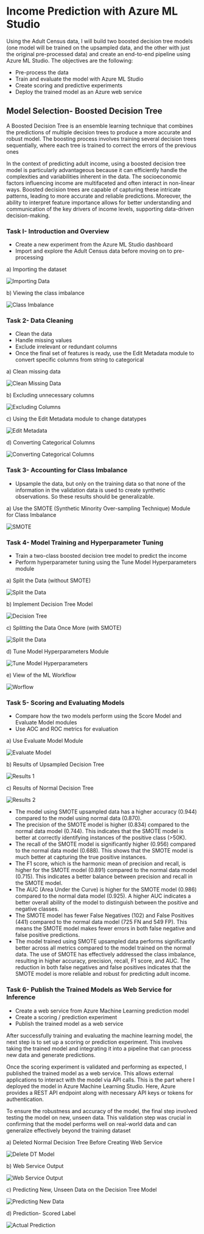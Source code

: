 # Income Prediction with Azure ML Studio

Using the Adult Census data, I will build two boosted decision tree models (one model will be trained on the upsampled data, and the other with just the original pre-processed data) and create an end-to-end pipeline using Azure ML Studio. The objectives are the following:

- Pre-process the data
- Train and evaluate the model with Azure ML Studio
- Create scoring and predictive experiments
- Deploy the trained model as an Azure web service

## Model Selection- Boosted Decision Tree

A Boosted Decision Tree is an ensemble learning technique that combines the predictions of multiple decision trees to produce a more accurate and robust model. The boosting process involves training several decision trees sequentially, where each tree is trained to correct the errors of the previous ones

In the context of predicting adult income, using a boosted decision tree model is particularly advantageous because it can efficiently handle the complexities and variabilities inherent in the data. The socioeconomic factors influencing income are multifaceted and often interact in non-linear ways. Boosted decision trees are capable of capturing these intricate patterns, leading to more accurate and reliable predictions. Moreover, the ability to interpret feature importance allows for better understanding and communication of the key drivers of income levels, supporting data-driven decision-making.

### Task I- Introduction and Overview

- Create a new experiment from the Azure ML Studio dashboard
- Import and explore the Adult Census data before moving on to pre-processing

a) Importing the dataset

![Importing Data](images/Data-1.png)

b) Viewing the class imbalance

![Class Imbalance](images/Class-Imbalance-2.png)

### Task 2- Data Cleaning

- Clean the data
- Handle missing values
- Exclude irrelevant or redundant columns
- Once the final set of features is ready, use the Edit Metadata module to convert specific columns from string to categorical

a) Clean missing data

![Clean Missing Data](images/Clean-Missing-Data-3.png)

b) Excluding unnecessary columns

![Excluding Columns](images/Exlcuding-Columns-4.png)

c) Using the Edit Metadata module to change datatypes

![Edit Metadata](images/Edit-Metadata-5.png)

d) Converting Categorical Columns

![Converting Categorical Columns](images/Converting-Cat-Columns-6.png)

### Task 3- Accounting for Class Imbalance

- Upsample the data, but only on the training data so that none of the information in the validation data is used to create synthetic observations. So these results should be generalizable.

a) Use the SMOTE (Synthetic Minority Over-sampling Technique) Module for Class Imbalance

![SMOTE](images/Smote-7.png)

### Task 4- Model Training and Hyperparameter Tuning

- Train a two-class boosted decision tree model to predict the income
- Perform hyperparameter tuning using the Tune Model Hyperparameters module

a) Split the Data (without SMOTE)

![Split the Data](images/Split-Data-8.png)

b) Implement Decision Tree Model

![Decision Tree](images/Decision-Tree-9.png)

c) Splitting the Data Once More (with SMOTE)

![Split the Data](images/Split-Data-10.png)

d) Tune Model Hyperparameters Module

![Tune Model Hyperparameters](images/Tune-Model-11.png)

e) View of the ML Workflow

![Worflow](images/Worflow-12.png)

### Task 5- Scoring and Evaluating Models

- Compare how the two models perform using the Score Model and Evaluate Model modules
- Use AOC and ROC metrics for evaluation

a) Use Evaluate Model Module 

![Evaluate Model](images/Score-Evaluate-Model-13.png)

b) Results of Upsampled Decision Tree

![Results 1](images/Results-14.png)

c) Results of Normal Decision Tree

![Results 2](images/Results-15.png)

- The model using SMOTE upsampled data has a higher accuracy (0.944) compared to the model using normal data (0.870).
- The precision of the SMOTE model is higher (0.834) compared to the normal data model (0.744). This indicates that the SMOTE model is better at correctly identifying instances of the positive class (>50K).
- The recall of the SMOTE model is significantly higher (0.956) compared to the normal data model (0.688). This shows that the SMOTE model is much better at capturing the true positive instances.
- The F1 score, which is the harmonic mean of precision and recall, is higher for the SMOTE model (0.891) compared to the normal data model (0.715). This indicates a better balance between precision and recall in the SMOTE model.
- The AUC (Area Under the Curve) is higher for the SMOTE model (0.986) compared to the normal data model (0.925). A higher AUC indicates a better overall ability of the model to distinguish between the positive and negative classes.
- The SMOTE model has fewer False Negatives (102) and False Positives (441) compared to the normal data model (725 FN and 549 FP). This means the SMOTE model makes fewer errors in both false negative and false positive predictions.
- The model trained using SMOTE upsampled data performs significantly better across all metrics compared to the model trained on the normal data. The use of SMOTE has effectively addressed the class imbalance, resulting in higher accuracy, precision, recall, F1 score, and AUC. The reduction in both false negatives and false positives indicates that the SMOTE model is more reliable and robust for predicting adult income.

### Task 6- Publish the Trained Models as Web Service for Inference

- Create a web service from Azure Machine Learning prediction model
- Create a scoring / prediction experiment
- Publish the trained model as a web service

After successfully training and evaluating the machine learning model, the next step is to set up a scoring or prediction experiment. This involves taking the trained model and integrating it into a pipeline that can process new data and generate predictions.

Once the scoring experiment is validated and performing as expected, I published the trained model as a web service. This allows external applications to interact with the model via API calls. This is the part where I deployed the model in Azure Machine Learning Studio. Here, Azure provides a REST API endpoint along with necessary API keys or tokens for authentication. 

To ensure the robustness and accuracy of the model, the final step involved testing the model on new, unseen data. This validation step was crucial in confirming that the model performs well on real-world data and can generalize effectively beyond the training dataset

a) Deleted Normal Decision Tree Before Creating Web Service

![Delete DT Model](images/Deleted-Normal-DT-16.png)

b) Web Service Output

![Web Service Output](images/Web-Service-Output-17.png)

c) Predicting New, Unseen Data on the Decision Tree Model

![Predicting New Data](images/New-Data-Prediction-18.png)

d) Prediction- Scored Label

![Actual Prediction](images/Model-Prediction-19.png)

